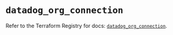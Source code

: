 # `datadog_org_connection`

Refer to the Terraform Registry for docs: [`datadog_org_connection`](https://registry.terraform.io/providers/datadog/datadog/3.76.0/docs/resources/org_connection).
